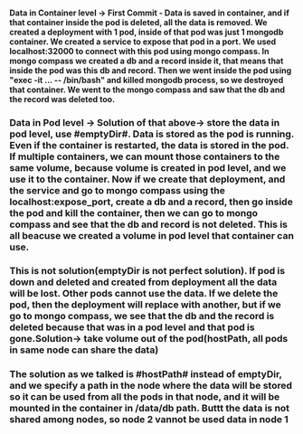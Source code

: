 #### Data in Container level -> First Commit - Data is saved in container, and if that container inside the pod is deleted, all the data is removed. We created a deployment with 1 pod, inside of that pod was just 1 mongodb container. We created a service to expose that pod in a port. We used localhost:32000 to connect with this pod using mongo compass. In mongo compass we created a db and a record inside it, that means that inside the pod was this db and record. Then we went inside the pod using "exec -it ... -- /bin/bash" and killed mongodb process, so we destroyed that container. We went to the mongo compass and saw that the db and the record was deleted too.

### Data in Pod level -> Solution of that above-> store the data in pod level, use #emptyDir#. Data is stored as the pod is running. Even if the container is restarted, the data is stored in the pod. If multiple containers, we can mount those containers to the same volume, because volume is created in pod level, and we use it to the container.  Now if we create that deployment, and the service and go to mongo compass using the localhost:expose_port, create a db and a record, then go inside the pod and kill the container, then we can go to mongo compass and see that the db and record is not deleted. This is all beacuse we created a volume in pod level that container can use.
### This is not solution(emptyDir is not perfect solution). If pod is down and deleted and created from deployment all the data will be lost. Other pods cannot use the data. If we delete the pod, then the deployment will replace with another, but if we go to mongo compass, we see that the db and the record is deleted because that was in a pod level and that pod is gone.Solution-> take volume out of the pod(hostPath, all pods in same node can share the data)

### The solution as we talked is #hostPath# instead of emptyDir, and we specify a path in the node where the data will be stored so it can be used from all the pods in that node, and it will be mounted in the container in /data/db path. Buttt the data is not shared among nodes, so node 2 vannot be used data in node 1

